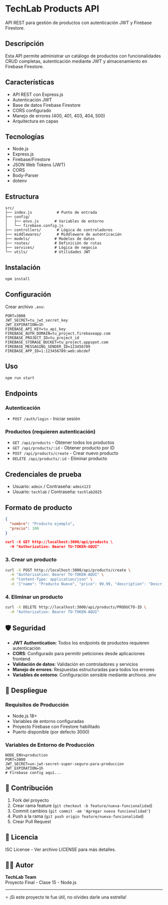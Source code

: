# TechLab Products API

API REST para gestión de productos con autenticación JWT y Firebase Firestore.

## Descripción

Esta API permite administrar un catálogo de productos con funcionalidades CRUD completas, autenticación mediante JWT y almacenamiento en Firebase Firestore.

## Características

- API REST con Express.js
- Autenticación JWT
- Base de datos Firebase Firestore  
- CORS configurado
- Manejo de errores (400, 401, 403, 404, 500)
- Arquitectura en capas

## Tecnologías

- Node.js
- Express.js
- Firebase/Firestore
- JSON Web Tokens (JWT)
- CORS
- Body-Parser
- dotenv

## Estructura

```
src/
├── index.js           # Punto de entrada
├── config/
│   ├── envs.js       # Variables de entorno
│   └── firebase.config.js
├── controllers/       # Lógica de controladores
├── middlewares/       # Middleware de autenticación
├── models/           # Modelos de datos
├── routes/           # Definición de rutas
├── services/         # Lógica de negocio
└── utils/            # Utilidades JWT
```

## Instalación

```bash
npm install
```

## Configuración

Crear archivo `.env`:

```env
PORT=3000
JWT_SECRET=tu_jwt_secret_key
JWT_EXPIRATION=1h
FIREBASE_API_KEY=tu_api_key
FIREBASE_AUTH_DOMAIN=tu_project.firebaseapp.com
FIREBASE_PROJECT_ID=tu_project_id
FIREBASE_STORAGE_BUCKET=tu_project.appspot.com
FIREBASE_MESSAGING_SENDER_ID=123456789
FIREBASE_APP_ID=1:123456789:web:abcdef
```

## Uso

```bash
npm run start
```

## Endpoints

### Autenticación
- `POST /auth/login` - Iniciar sesión

### Productos (requieren autenticación)
- `GET /api/products` - Obtener todos los productos
- `GET /api/products/:id` - Obtener producto por ID
- `POST /api/products/create` - Crear nuevo producto
- `DELETE /api/products/:id` - Eliminar producto

## Credenciales de prueba

- Usuario: `admin` / Contraseña: `admin123`
- Usuario: `techlab` / Contraseña: `techlab2025`

## Formato de producto

```json
{
  "nombre": "Producto ejemplo",
  "precio": 100
}

curl -X GET http://localhost:3000/api/products \
  -H "Authorization: Bearer TU-TOKEN-AQUI"
```

### 3. Crear un producto
```bash
curl -X POST http://localhost:3000/api/products/create \
  -H "Authorization: Bearer TU-TOKEN-AQUI" \
  -H "Content-Type: application/json" \
  -d '{"name": "Producto Nuevo", "price": 99.99, "description": "Descripción", "category": "test"}'
```

### 4. Eliminar un producto
```bash
curl -X DELETE http://localhost:3000/api/products/PRODUCTO-ID \
  -H "Authorization: Bearer TU-TOKEN-AQUI"
```

## 🛡️ Seguridad

- **JWT Authentication**: Todos los endpoints de productos requieren autenticación
- **CORS**: Configurado para permitir peticiones desde aplicaciones frontend
- **Validación de datos**: Validación en controladores y servicios
- **Manejo de errores**: Respuestas estructuradas para todos los errores
- **Variables de entorno**: Configuración sensible mediante archivos .env

## 🚀 Despliegue

### Requisitos de Producción
- Node.js 18+
- Variables de entorno configuradas
- Proyecto Firebase con Firestore habilitado
- Puerto disponible (por defecto 3000)

### Variables de Entorno de Producción
```env
NODE_ENV=production
PORT=3000
JWT_SECRET=un-jwt-secret-super-seguro-para-produccion
JWT_EXPIRATION=1h
# Firebase config aquí...
```

## 👥 Contribución

1. Fork del proyecto
2. Crear rama feature (`git checkout -b feature/nueva-funcionalidad`)
3. Commit cambios (`git commit -am 'Agregar nueva funcionalidad'`)
4. Push a la rama (`git push origin feature/nueva-funcionalidad`)
5. Crear Pull Request

## 📄 Licencia

ISC License - Ver archivo LICENSE para más detalles.

## 👨‍💻 Autor

**TechLab Team**  
Proyecto Final - Clase 15 - Node.js

---

⭐ ¡Si este proyecto te fue útil, no olvides darle una estrella!

